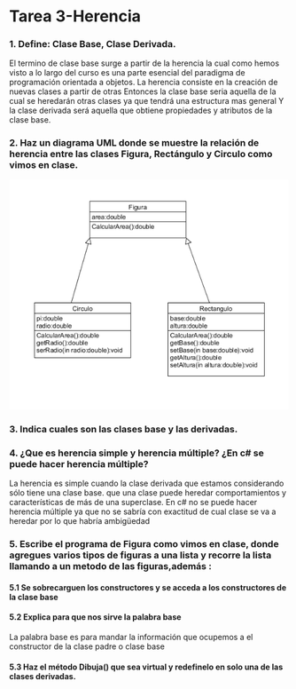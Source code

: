 # Tarea 3-Herencia
###  1.  Define: Clase Base, Clase Derivada.



El termino de clase base surge a partir de la herencia la cual como hemos visto a lo largo del curso es una parte esencial del paradigma de programación orientada a objetos.
La herencia consiste en la creación de nuevas clases a partir de otras
Entonces la clase base seria aquella de la cual se heredarán otras clases ya que tendrá una estructura mas general 
Y la clase derivada será aquella que obtiene propiedades y atributos de la clase base. 
###  2.  Haz un diagrama UML donde se muestre la relación de herencia entre las  clases Figura, Rectángulo y Circulo como vimos en clase.


![UML](https://github.com/im-light/Tarea3-Herencia/blob/master/imagenes/uml%20figura.png)


###  3.  Indica cuales son las clases base y las derivadas.

###  4. ¿Que es herencia simple y herencia múltiple? ¿En c# se puede hacer herencia múltiple?

La herencia es simple cuando la clase derivada que estamos considerando sólo tiene una clase base.
que una clase puede heredar comportamientos y características de más de una superclase.
En c# no se puede hacer herencia múltiple ya que no se sabría con exactitud de cual clase se va a heredar por lo que habría ambigüedad 

###  5. Escribe el programa de Figura como vimos en clase, donde agregues varios tipos de figuras a una lista y recorre la lista llamando a un metodo de las figuras,además :
#### 5.1 Se sobrecarguen los constructores y se acceda a los constructores de la clase base 
#### 5.2 Explica para que nos sirve la palabra base

La palabra base es para mandar la información que ocupemos a el constructor de la clase padre o clase base 

#### 5.3  Haz el método Dibuja() que sea virtual y redefinelo en solo una de las clases derivadas.  




